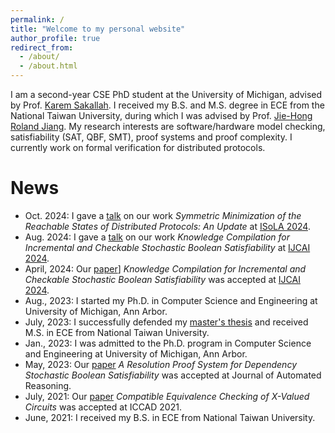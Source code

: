 ```yaml
---
permalink: /
title: "Welcome to my personal website"
author_profile: true
redirect_from: 
  - /about/
  - /about.html
---
```

I am a second-year CSE PhD student at the University of Michigan, advised by Prof. [Karem Sakallah](https://web.eecs.umich.edu/~karem/).
I received my B.S. and M.S. degree in ECE from the National Taiwan University, 
during which I was advised by Prof. [Jie-Hong Roland Jiang](http://cc.ee.ntu.edu.tw/~jhjiang/).
My research interests are software/hardware model checking, satisfiability (SAT, QBF, SMT), proof systems and proof complexity. 
I currently work on formal verification for distributed protocols.


News
======
- Oct. 2024: I gave a [talk](files/scaveri_2024_slides.pdf) on our work *Symmetric Minimization of the Reachable States of Distributed Protocols: An Update* at [ISoLA 2024](https://2024-isola.isola-conference.org/#).
- Aug. 2024: I gave a [talk](files/KC_SSAT_slides.pdf) on our work *Knowledge Compilation for Incremental and Checkable Stochastic Boolean Satisfiability* at [IJCAI 2024](https://ijcai24.org).
- April, 2024: Our [paper](https://doi.org/10.24963/ijcai.2024/206)] *Knowledge Compilation for Incremental and Checkable Stochastic Boolean Satisfiability* was accepted at [IJCAI 2024](https://ijcai24.org).  
- Aug., 2023: I started my Ph.D. in Computer Science and Engineering at University of Michigan, Ann Arbor.
- July, 2023: I successfully defended my [master's thesis](files/Master_Defense.pdf) and received M.S. in ECE from National Taiwan University.  
- Jan., 2023: I was admitted to the Ph.D. program in Computer Science and Engineering at University of Michigan, Ann Arbor.
- May, 2023: Our [paper](https://link.springer.com/article/10.1007/s10817-023-09670-6) *A Resolution Proof System for Dependency Stochastic Boolean Satisfiability* was accepted at Journal of Automated Reasoning.
- July, 2021: Our [paper](https://ieeexplore.ieee.org/abstract/document/9643515) *Compatible Equivalence Checking of X-Valued Circuits* was accepted at ICCAD 2021.
- June, 2021: I received my B.S. in ECE from National Taiwan University.

